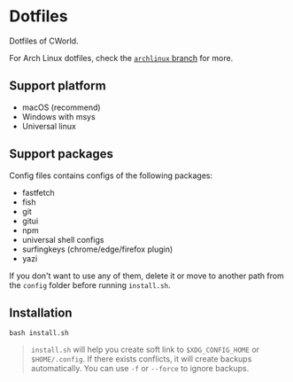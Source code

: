# Dotfiles

Dotfiles of CWorld.

For Arch Linux dotfiles, check the [`archlinux` branch](https://github.com/cworld1/dotfiles/tree/archlinux) for more.

## Support platform

- macOS (recommend)
- Windows with msys
- Universal linux

## Support packages

Config files contains configs of the following packages:

- fastfetch
- fish
- git
- gitui
- npm
- universal shell configs
- surfingkeys (chrome/edge/firefox plugin)
- yazi

If you don't want to use any of them, delete it or move to another path from the `config` folder before running `install.sh`.

## Installation

```shell
bash install.sh
```

> `install.sh` will help you create soft link to `$XDG_CONFIG_HOME` or `$HOME/.config`. If there exists conflicts, it will create backups automatically. You can use `-f` or `--force` to ignore backups.
